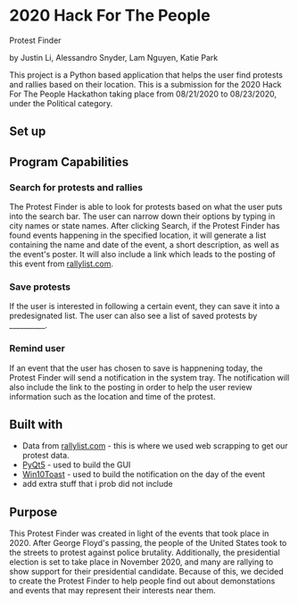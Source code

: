 2020 Hack For The People
===========================
Protest Finder

by Justin Li, Alessandro Snyder, Lam Nguyen, Katie Park

This project is a Python based application that helps the user find protests and rallies based on their location. This is a submission for the 2020 Hack For The People Hackathon taking place from 08/21/2020 to 08/23/2020, under the Political category.


## Set up

## Program Capabilities
### Search for protests and rallies
The Protest Finder is able to look for protests based on what the user puts into the search bar. The user can narrow down their options by typing in city names or state names. After clicking Search, if the Protest Finder has found events happening in the specified location, it will generate a list containing the name and date of the event, a short description, as well as the event's poster.
It will also include a link which leads to the posting of this event from [rallylist.com](rallylist.com).

### Save protests
If the user is interested in following a certain event, they can save it into a predesignated list. The user can also see a list of saved protests by __________.

### Remind user
If an event that the user has chosen to save is happnening today, the Protest Finder will send a notification in the system tray. The notification will also include the link to the posting in order to help the user review information such as the location and time of the protest.


## Built with
* Data from [rallylist.com](rallylist.com) - this is where we used web scrapping to get our protest data.
* [PyQt5](https://pypi.org/project/PyQt5/) - used to build the GUI
* [Win10Toast](https://pypi.org/project/win10toast/) - used to build the notification on the day of the event
* add extra stuff that i prob did not include

## Purpose
This Protest Finder was created in light of the events that took place in 2020. After George Floyd's passing, the people of the United States took to the streets to protest against police brutality. Additionally, the presidential election is set to take place in November 2020, and many are rallying to show support for their presidential candidate. Because of this, we decided to create the Protest Finder to help people find out about demonstations and events that may represent their interests near them. 

